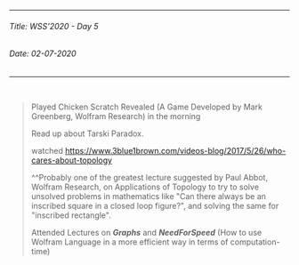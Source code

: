 ----------
###### Title: WSS'2020 - Day 5
###### Date: 02-07-2020
----------
&nbsp;



> Played Chicken Scratch Revealed (A Game Developed by Mark Greenberg, Wolfram Research) in the morning
>
> Read up about Tarski Paradox.
>
> watched https://www.3blue1brown.com/videos-blog/2017/5/26/who-cares-about-topology 
> 
> ^^Probably one of the greatest lecture suggested by Paul Abbot, Wolfram Research,
on Applications of Topology to try to solve unsolved problems in mathematics like "Can there always be an inscribed square in a closed loop figure?", and solving the same
for "inscribed rectangle".
>
> Attended Lectures on ***Graphs*** and ***NeedForSpeed*** (How to use Wolfram Language in a more efficient way in terms of computation-time)

